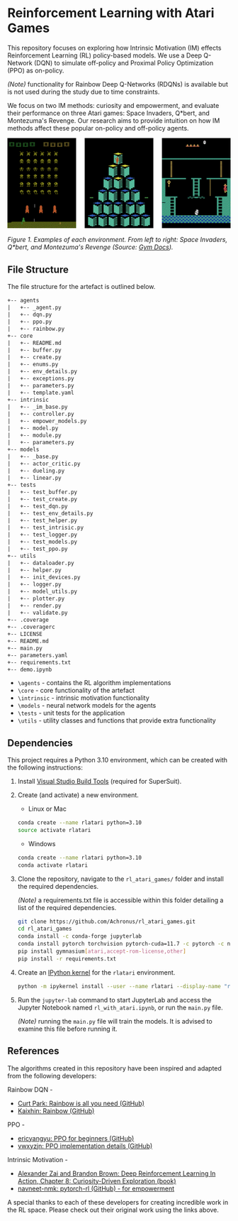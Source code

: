 # Reinforcement Learning with Atari Games

This repository focuses on exploring how Intrinsic Motivation (IM) effects Reinforcement Learning (RL) policy-based models.
We use a Deep Q-Network (DQN) to simulate off-policy and Proximal Policy Optimization (PPO) as on-policy.

_(Note)_ functionality for Rainbow Deep Q-Networks (RDQNs) is available but is not used during the study due to time constraints.

We focus on two IM methods: curiosity and empowerment, and evaluate their performance on three Atari games:
Space Invaders, Q*bert, and Montezuma's Revenge. Our research aims to provide intuition on how IM methods affect these popular on-policy and off-policy agents.

![Atari Games](/imgs/atari-games.png)

_Figure 1. Examples of each environment. From left to right: Space Invaders, Q*bert, and Montezuma's Revenge (Source: [Gym Docs](https://www.gymlibrary.dev/))._


## File Structure

The file structure for the artefact is outlined below.

``` ANSI
+-- agents
|   +-- _agent.py
|   +-- dqn.py
|   +-- ppo.py
|   +-- rainbow.py
+-- core
|   +-- README.md
|   +-- buffer.py
|   +-- create.py
|   +-- enums.py
|   +-- env_details.py
|   +-- exceptions.py
|   +-- parameters.py
|   +-- template.yaml
+-- intrinsic
|   +-- _im_base.py
|   +-- controller.py
|   +-- empower_models.py
|   +-- model.py
|   +-- module.py
|   +-- parameters.py
+-- models
|   +-- _base.py
|   +-- actor_critic.py
|   +-- dueling.py
|   +-- linear.py
+-- tests
|   +-- test_buffer.py
|   +-- test_create.py
|   +-- test_dqn.py
|   +-- test_env_details.py
|   +-- test_helper.py
|   +-- test_intrisic.py
|   +-- test_logger.py
|   +-- test_models.py
|   +-- test_ppo.py
+-- utils
|   +-- dataloader.py
|   +-- helper.py
|   +-- init_devices.py
|   +-- logger.py
|   +-- model_utils.py
|   +-- plotter.py
|   +-- render.py
|   +-- validate.py
+-- .coverage
+-- .coveragerc
+-- LICENSE
+-- README.md
+-- main.py
+-- parameters.yaml
+-- requirements.txt
+-- demo.ipynb
```

- `\agents` - contains the RL algorithm implementations
- `\core` - core functionality of the artefact
- `\intrinsic` - intrinsic motivation functionality
- `\models` - neural network models for the agents
- `\tests` - unit tests for the application
- `\utils` - utility classes and functions that provide extra functionality

## Dependencies

This project requires a Python 3.10 environment, which can be created with the following instructions:

1. Install [Visual Studio Build Tools](https://visualstudio.microsoft.com/downloads/?q=build+tools) (required for SuperSuit). 

2. Create (and activate) a new environment.

   - Linux or Mac

    ```bash
    conda create --name rlatari python=3.10
    source activate rlatari
    ```

   - Windows

   ```bash
   conda create --name rlatari python=3.10
   conda activate rlatari
   ```

3. Clone the repository, navigate to the `rl_atari_games/` folder and install the required dependencies.

    _(Note)_ a requirements.txt file is accessible within this folder detailing a list of the required dependencies.

    ```bash
    git clone https://github.com/Achronus/rl_atari_games.git
    cd rl_atari_games
    conda install -c conda-forge jupyterlab
    conda install pytorch torchvision pytorch-cuda=11.7 -c pytorch -c nvidia
    pip install gymnasium[atari,accept-rom-license,other]
    pip install -r requirements.txt
    ```

4. Create an [IPython kernel](http://ipython.readthedocs.io/en/stable/install/kernel_install.html) for the `rlatari` environment.

    ```bash
    python -m ipykernel install --user --name rlatari --display-name "rlatari"
    ```

5. Run the `jupyter-lab` command to start JupyterLab and access the Jupyter Notebook named `rl_with_atari.ipynb`, or run the `main.py` file.

    _(Note)_ running the `main.py` file will train the models. It is advised to examine this file before running it.


## References

The algorithms created in this repository have been inspired and adapted from the following developers:

Rainbow DQN -
- [Curt Park: Rainbow is all you need (GitHub)](https://github.com/Curt-Park/rainbow-is-all-you-need)
- [Kaixhin: Rainbow (GitHub)](https://github.com/Kaixhin/Rainbow/tree/1745b184c3dfc03d4ffa3ce2342ced9996b39a60)

PPO - 
- [ericyangyu: PPO for beginners (GitHub)](https://github.com/ericyangyu/PPO-for-Beginners)
- [vwxyzjn: PPO implementation details (GitHub)](https://github.com/vwxyzjn/ppo-implementation-details)

Intrinsic Motivation - 
- [Alexander Zai and Brandon Brown: Deep Reinforcement Learning In Action, Chapter 8: Curiosity-Driven Exploration (book)](https://livebook.manning.com/book/deep-reinforcement-learning-in-action/chapter-8/)
- [navneet-nmk: pytorch-rl (GitHub) - for empowerment](https://github.com/navneet-nmk/pytorch-rl)

A special thanks to each of these developers for creating incredible work in the RL space. Please check out their original work using the links above.
